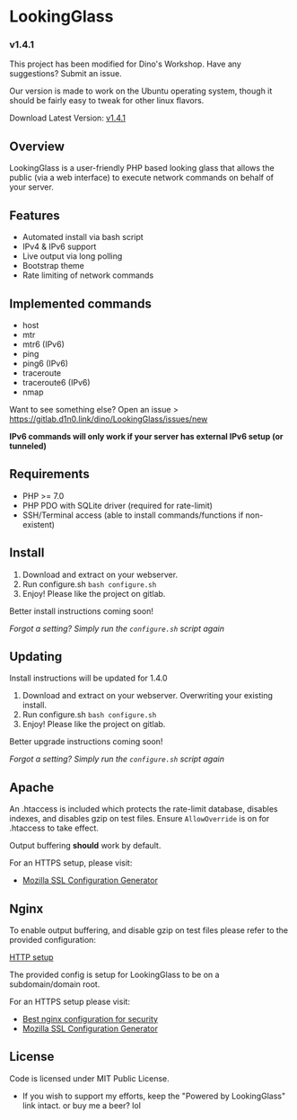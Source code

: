# LookingGlass
### v1.4.1

This project has been modified for Dino's Workshop. Have any suggestions? Submit an issue.

Our version is made to work on the Ubuntu operating system, though it should be fairly easy
to tweak for other linux flavors.

Download Latest Version: [v1.4.1](https://gitlab.d1n0.link/dino/LookingGlass/repository/archive.zip?ref=v1.4.1)

## Overview

LookingGlass is a user-friendly PHP based looking glass that allows the public (via a web interface)
to execute network commands on behalf of your server.

## Features

* Automated install via bash script
* IPv4 & IPv6 support
* Live output via long polling
* Bootstrap theme
* Rate limiting of network commands

## Implemented commands

* host
* mtr
* mtr6 (IPv6)
* ping
* ping6 (IPv6)
* traceroute
* traceroute6 (IPv6)
* nmap

Want to see something else? Open an issue > https://gitlab.d1n0.link/dino/LookingGlass/issues/new

__IPv6 commands will only work if your server has external IPv6 setup (or tunneled)__

## Requirements

* PHP >= 7.0
* PHP PDO with SQLite driver (required for rate-limit)
* SSH/Terminal access (able to install commands/functions if non-existent)

## Install

1. Download and extract on your webserver.
2. Run configure.sh ```bash configure.sh```
3. Enjoy! Please like the project on gitlab.

Better install instructions coming soon!

_Forgot a setting? Simply run the `configure.sh` script again_

## Updating

Install instructions will be updated for 1.4.0

1. Download and extract on your webserver. Overwriting your existing install.
2. Run configure.sh ```bash configure.sh```
3. Enjoy! Please like the project on gitlab.

Better upgrade instructions coming soon!

_Forgot a setting? Simply run the `configure.sh` script again_

## Apache

An .htaccess is included which protects the rate-limit database, disables indexes, and disables gzip on test files.
Ensure `AllowOverride` is on for .htaccess to take effect.

Output buffering __should__ work by default.

For an HTTPS setup, please visit:
- [Mozilla SSL Configuration Generator](https://mozilla.github.io/server-side-tls/ssl-config-generator/)

## Nginx

To enable output buffering, and disable gzip on test files please refer to the provided configuration:

[HTTP setup](LookingGlass/lookingglass-http.nginx.conf)

The provided config is setup for LookingGlass to be on a subdomain/domain root.

For an HTTPS setup please visit:
- [Best nginx configuration for security](http://tautt.com/best-nginx-configuration-for-security/)
- [Mozilla SSL Configuration Generator](https://mozilla.github.io/server-side-tls/ssl-config-generator/)

## License

Code is licensed under MIT Public License.

* If you wish to support my efforts, keep the "Powered by LookingGlass" link intact. or buy me a beer? lol
